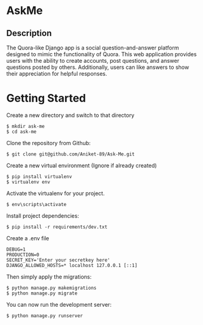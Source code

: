 # AskMe

## Description

The Quora-like Django app is a social question-and-answer platform designed to mimic the functionality of Quora. This web application provides users with the 
ability to create accounts, post questions, and answer questions posted by others. Additionally, users can like answers to show their appreciation for helpful 
responses.

# Getting Started

Create a new directory and switch to that directory

    $ mkdir ask-me
    $ cd ask-me
    
Clone the repository from Github:

    $ git clone git@github.com/Aniket-89/Ask-Me.git
    
Create a new virtual environment (Ignore if already created)

    $ pip install virtualenv
    $ virtualenv env
    
Activate the virtualenv for your project.

    $ env\scripts\activate
    
Install project dependencies:

    $ pip install -r requirements/dev.txt
    
Create a .env file 

    DEBUG=1
    PRODUCTION=0
    SECRET_KEY='Enter your secretkey here'
    DJANGO_ALLOWED_HOSTS=* localhost 127.0.0.1 [::1]
    
Then simply apply the migrations:

    $ python manage.py makemigrations
    $ python manage.py migrate
    

You can now run the development server:

    $ python manage.py runserver
